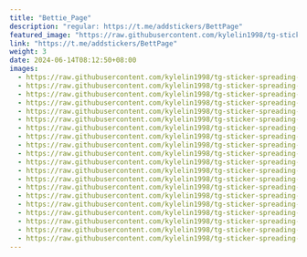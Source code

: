 ```yaml
---
title: "Bettie_Page"
description: "regular: https://t.me/addstickers/BettPage"
featured_image: "https://raw.githubusercontent.com/kylelin1998/tg-sticker-spreading-worldwide-images/main/img/83c31040-c97e-4ea8-b69e-1fce2b32a4c6.jpg"
link: "https://t.me/addstickers/BettPage"
weight: 3
date: 2024-06-14T08:12:50+08:00
images:
  - https://raw.githubusercontent.com/kylelin1998/tg-sticker-spreading-worldwide-images/main/img/83c31040-c97e-4ea8-b69e-1fce2b32a4c6.jpg
  - https://raw.githubusercontent.com/kylelin1998/tg-sticker-spreading-worldwide-images/main/img/3c1e225d-4299-4987-af5b-ea48fcc1537e.jpg
  - https://raw.githubusercontent.com/kylelin1998/tg-sticker-spreading-worldwide-images/main/img/f5ed136d-a756-4f7b-83f6-ae7af71fe4ac.jpg
  - https://raw.githubusercontent.com/kylelin1998/tg-sticker-spreading-worldwide-images/main/img/e0ca05f2-dcc9-4a41-9dc6-b8155774423d.jpg
  - https://raw.githubusercontent.com/kylelin1998/tg-sticker-spreading-worldwide-images/main/img/225bb75e-18ea-40a3-ba2a-9544299497f1.jpg
  - https://raw.githubusercontent.com/kylelin1998/tg-sticker-spreading-worldwide-images/main/img/b84ad5c3-573f-498b-aaf6-5bfa02792fa0.jpg
  - https://raw.githubusercontent.com/kylelin1998/tg-sticker-spreading-worldwide-images/main/img/1f9b5042-d3fc-4fa9-a0b2-c03993881f63.jpg
  - https://raw.githubusercontent.com/kylelin1998/tg-sticker-spreading-worldwide-images/main/img/f23dafe3-ac19-43f9-8fa5-7c2941f949b5.jpg
  - https://raw.githubusercontent.com/kylelin1998/tg-sticker-spreading-worldwide-images/main/img/80b086e7-44cb-4d21-978f-9634da01ae41.jpg
  - https://raw.githubusercontent.com/kylelin1998/tg-sticker-spreading-worldwide-images/main/img/e6da8655-ef46-4d2a-8b00-4da43dc28dcb.jpg
  - https://raw.githubusercontent.com/kylelin1998/tg-sticker-spreading-worldwide-images/main/img/73d7e22e-12c1-4914-8edf-73346ec7d8fb.jpg
  - https://raw.githubusercontent.com/kylelin1998/tg-sticker-spreading-worldwide-images/main/img/fc91f4f7-65e7-4adf-b9fd-acd50a5010f8.jpg
  - https://raw.githubusercontent.com/kylelin1998/tg-sticker-spreading-worldwide-images/main/img/270b4623-642d-4219-b712-e81571935c6b.jpg
  - https://raw.githubusercontent.com/kylelin1998/tg-sticker-spreading-worldwide-images/main/img/babb7dcc-1163-4929-b1e6-828a1ff5b96a.jpg
  - https://raw.githubusercontent.com/kylelin1998/tg-sticker-spreading-worldwide-images/main/img/c07cdaba-b2fc-4938-b45b-0e3678b6aa9e.jpg
  - https://raw.githubusercontent.com/kylelin1998/tg-sticker-spreading-worldwide-images/main/img/93d6f14d-3f0e-4ac4-bdf4-a7b91bd44262.jpg
  - https://raw.githubusercontent.com/kylelin1998/tg-sticker-spreading-worldwide-images/main/img/06effeee-0855-40a8-9a94-4aded72149e3.jpg
  - https://raw.githubusercontent.com/kylelin1998/tg-sticker-spreading-worldwide-images/main/img/ce13daeb-b796-415d-bbd2-5b1e89f23c97.jpg
  - https://raw.githubusercontent.com/kylelin1998/tg-sticker-spreading-worldwide-images/main/img/1251cecf-4831-45b2-9856-3dc882d9b3d5.jpg
  - https://raw.githubusercontent.com/kylelin1998/tg-sticker-spreading-worldwide-images/main/img/82759836-c54e-48ac-b9b9-f1dc771bb0b2.jpg
---
```

